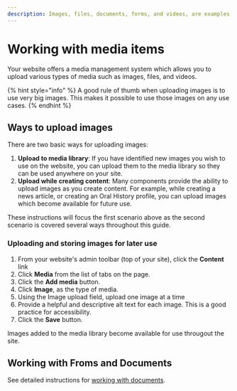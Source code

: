 ```yaml
---
description: Images, files, documents, forms, and videos, are examples of media.
---
```


# Working with media items

Your website offers a media management system which allows you to upload various types of media such as images, files, and videos.

{% hint style="info" %}
A good rule of thumb when uploading images is to use very big images. This makes it possible to use those images on any use cases.
{% endhint %}

## Ways to upload images

There are two basic ways for uploading images:

1. **Upload to media library**: If you have identified new images you wish to use on the website, you can upload them to the media library so they can be used anywhere on your site.
2. **Upload while creating content**: Many components provide the ability to upload images as you create content. For example, while creating a news article, or creating an Oral History profile, you can upload images which become available for future use.

These instructions will focus the first scenario above as the second scenario is covered several ways throughout this guide.

### Uploading and storing images for later use

1. From your website's admin toolbar (top of your site), click the **Content** link
1. Click **Media** from the list of tabs on the page.
1. Click the **Add media** button.
1. Click **Image**, as the type of media.
1. Using the Image upload field, upload one image at a time
1. Provide a helpful and descriptive alt text for each image. This is a good practice for accessibility.
1. Click the **Save** button.

Images added to the media library become available for use througout the site.

## Working with Froms and Documents

See detailed instructions for [working with documents](../../tasks/documents.md).
